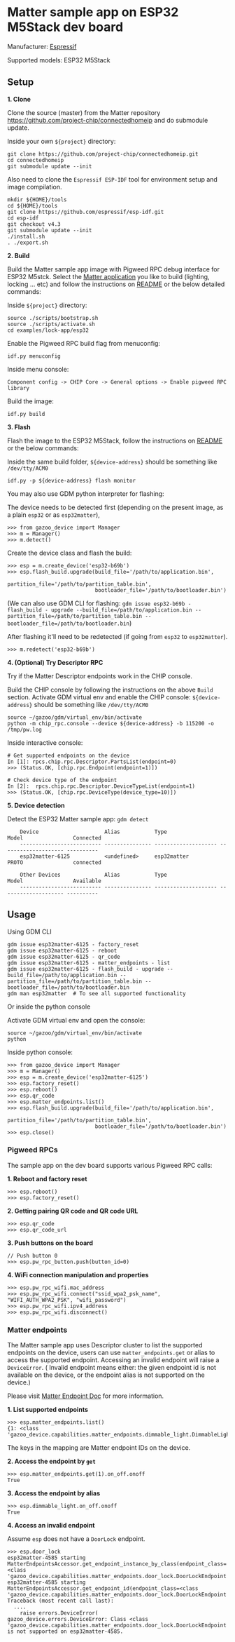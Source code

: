 # Matter sample app on ESP32 M5Stack dev board

Manufacturer: [Espressif](https://www.espressif.com/en/products/socs/esp32)

Supported models: ESP32 M5Stack

## Setup

**1. Clone**

Clone the source (master) from the Matter repository
https://github.com/project-chip/connectedhomeip and do submodule update.

Inside your own `${project}` directory:

```
git clone https://github.com/project-chip/connectedhomeip.git
cd connectedhomeip
git submodule update --init
```

Also need to clone the `Espressif ESP-IDF` tool for environment setup and image
compilation.

```
mkdir ${HOME}/tools
cd ${HOME}/tools
git clone https://github.com/espressif/esp-idf.git
cd esp-idf
git checkout v4.3
git submodule update --init
./install.sh
. ./export.sh
```

**2. Build**

Build the Matter sample app image with Pigweed RPC debug interface for ESP32
M5stck. Select the
[Matter application](https://github.com/project-chip/connectedhomeip/tree/master/examples)
you like to build (lighting, locking ... etc) and follow the instructions on
[README](https://github.com/project-chip/connectedhomeip/tree/master/examples/lock-app/esp32#building-the-example-application)
or the below detailed commands:

Inside `${project}` directory:

```
source ./scripts/bootstrap.sh
source ./scripts/activate.sh
cd examples/lock-app/esp32
```

Enable the Pigweed RPC build flag from menuconfig:

```
idf.py menuconfig
```

Inside menu console:

```
Component config -> CHIP Core -> General options -> Enable pigweed RPC library
```

Build the image:

```
idf.py build
```

**3. Flash**

Flash the image to the ESP32 M5Stack, follow the instructions on
[README](https://github.com/project-chip/connectedhomeip/tree/master/examples/lock-app/esp32#building-the-example-application)
or the below commands:

Inside the same build folder, `${device-address}` should be something like
`/dev/tty/ACM0`

```
idf.py -p ${device-address} flash monitor
```

You may also use GDM python interpreter for flashing:

The device needs to be detected first (depending on the present image, as a
plain `esp32` or as `esp32matter`),

```
>>> from gazoo_device import Manager
>>> m = Manager()
>>> m.detect()
```

Create the device class and flash the build:

```
>>> esp = m.create_device('esp32-b69b')
>>> esp.flash_build.upgrade(build_file='/path/to/application.bin',
                            partition_file='/path/to/partition_table.bin',
                            bootloader_file='/path/to/bootloader.bin')
```

(We can also use GDM CLI for flashing: `gdm issue esp32-b69b - flash_build -
upgrade --build_file=/path/to/application.bin
--partition_file=/path/to/partition_table.bin
--bootloader_file=/path/to/bootloader.bin`)

After flashing it'll need to be redetected (if going from `esp32` to
`esp32matter`).

```
>>> m.redetect('esp32-b69b')
```

**4. (Optional) Try Descriptor RPC**

Try if the Matter Descriptor endpoints work in the CHIP console.

Build the CHIP console by following the instructions on the above `Build`
section. Activate GDM virtual env and enable the CHIP console:
`${device-address}` should be something like `/dev/tty/ACM0`

```
source ~/gazoo/gdm/virtual_env/bin/activate
python -m chip_rpc.console --device ${device-address} -b 115200 -o /tmp/pw.log
```

Inside interactive console:

```
# Get supported endpoints on the device
In [1]: rpcs.chip.rpc.Descriptor.PartsList(endpoint=0)
>>> (Status.OK, [chip.rpc.Endpoint(endpoint=1)])

# Check device type of the endpoint
In [2]:  rpcs.chip.rpc.Descriptor.DeviceTypeList(endpoint=1)
>>> (Status.OK, [chip.rpc.DeviceType(device_type=10)])
```

**5. Device detection**

Detect the ESP32 Matter sample app: `gdm detect`

```
    Device                     Alias           Type                 Model                Connected
    -------------------------- --------------- -------------------- -------------------- ----------
    esp32matter-6125           <undefined>     esp32matter          PROTO                connected

    Other Devices              Alias           Type                 Model                Available
    -------------------------- --------------- -------------------- -------------------- ----------
```

## Usage

Using GDM CLI

```
gdm issue esp32matter-6125 - factory_reset
gdm issue esp32matter-6125 - reboot
gdm issue esp32matter-6125 - qr_code
gdm issue esp32matter-6125 - matter_endpoints - list
gdm issue esp32matter-6125 - flash_build - upgrade --build_file=/path/to/application.bin --partition_file=/path/to/partition_table.bin --bootloader_file=/path/to/bootloader.bin
gdm man esp32matter  # To see all supported functionality
```

Or inside the python console

Activate GDM virtual env and open the console:

```
source ~/gazoo/gdm/virtual_env/bin/activate
python
```

Inside python console:

```
>>> from gazoo_device import Manager
>>> m = Manager()
>>> esp = m.create_device('esp32matter-6125')
>>> esp.factory_reset()
>>> esp.reboot()
>>> esp.qr_code
>>> esp.matter_endpoints.list()
>>> esp.flash_build.upgrade(build_file='/path/to/application.bin',
                            partition_file='/path/to/partition_table.bin',
                            bootloader_file='/path/to/bootloader.bin')
>>> esp.close()
```

### Pigweed RPCs

The sample app on the dev board supports various Pigweed RPC calls:

**1. Reboot and factory reset**

```
>>> esp.reboot()
>>> esp.factory_reset()
```

**2. Getting pairing QR code and QR code URL**

```
>>> esp.qr_code
>>> esp.qr_code_url
```

**3. Push buttons on the board**

```
// Push button 0
>>> esp.pw_rpc_button.push(button_id=0)
```

**4. WiFi connection manipulation and properties**

```
>>> esp.pw_rpc_wifi.mac_address
>>> esp.pw_rpc_wifi.connect("ssid_wpa2_psk_name", "WIFI_AUTH_WPA2_PSK", "wifi_password")
>>> esp.pw_rpc_wifi.ipv4_address
>>> esp.pw_rpc_wifi.disconnect()
```

### Matter endpoints

The Matter sample app uses Descriptor cluster to list the supported endpoints on
the device, users can use `matter_endpoints.get` or alias to access the
supported endpoint. Accessing an invalid endpoint will raise a `DeviceError`. (
Invalid endpoint means either: the given endpoint id is not available on the
device, or the endpoint alias is not supported on the device.)

Please visit [Matter Endpoint Doc](../Matter_endpoints.md) for more information.

**1. List supported endpoints**

```
>>> esp.matter_endpoints.list()
{1: <class 'gazoo_device.capabilities.matter_endpoints.dimmable_light.DimmableLightEndpoint'>}
```

The keys in the mapping are Matter endpoint IDs on the device.

**2. Access the endpoint by `get`**

```
>>> esp.matter_endpoints.get(1).on_off.onoff
True
```

**3. Access the endpoint by alias**

```
>>> esp.dimmable_light.on_off.onoff
True
```

**4. Access an invalid endpoint**

Assume `esp` does not have a `DoorLock` endpoint.

```
>>> esp.door_lock
esp32matter-4585 starting MatterEndpointsAccessor.get_endpoint_instance_by_class(endpoint_class=<class 'gazoo_device.capabilities.matter_endpoints.door_lock.DoorLockEndpoint'>)
esp32matter-4585 starting MatterEndpointsAccessor.get_endpoint_id(endpoint_class=<class 'gazoo_device.capabilities.matter_endpoints.door_lock.DoorLockEndpoint'>)
Traceback (most recent call last):
  ....
    raise errors.DeviceError(
gazoo_device.errors.DeviceError: Class <class 'gazoo_device.capabilities.matter_endpoints.door_lock.DoorLockEndpoint'> is not supported on esp32matter-4585.
```
